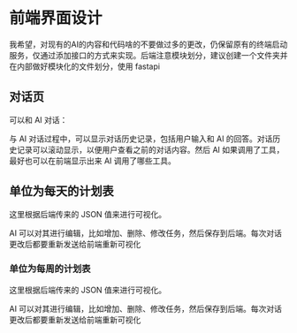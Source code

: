 # 前端界面设计

我希望，对现有的AI的内容和代码啥的不要做过多的更改，仍保留原有的终端启动服务，仅通过添加接口的方式来实现。后端注意模块划分，建议创建一个文件夹并在内部做好模块化的文件划分，使用 fastapi

## 对话页

可以和 AI 对话：

与 AI 对话过程中，可以显示对话历史记录，包括用户输入和 AI 的回答。对话历史记录可以滚动显示，以便用户查看之前的对话内容。然后 AI 如果调用了工具，最好也可以在前端显示出来 AI 调用了哪些工具。

## 单位为每天的计划表

这里根据后端传来的 JSON 值来进行可视化。

AI 可以对其进行编辑，比如增加、删除、修改任务，然后保存到后端。每次对话更改后都要重新发送给前端重新可视化

### 单位为每周的计划表

这里根据后端传来的 JSON 值来进行可视化。

AI 可以对其进行编辑，比如增加、删除、修改任务，然后保存到后端。每次对话更改后都要重新发送给前端重新可视化
